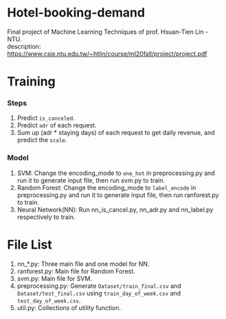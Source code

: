 # Hotel-booking-demand
Final project of Machine Learning Techniques of prof. Hsuan-Tien Lin - NTU.  
description: https://www.csie.ntu.edu.tw/~htlin/course/ml20fall/project/project.pdf

# Training
### Steps
1. Predict `is_canceled`.
2. Predict `adr` of each request.
3. Sum up (adr * staying days) of each request to get daily revenue, and predict the `scale`.

### Model
1. SVM: Change the encoding_mode to `one_hot` in preprocessing.py and run it to generate input file, then run svm.py to train.
2. Random Forest: Change the encoding_mode to `label_encode` in preprocessing.py and run it to generate input file, then run ranforest.py to train.
3. Neural Network(NN): Run nn_is_cancel.py, nn_adr.py and nn_label.py respectively to train.

# File List
1. nn_*.py: Three main file and one model for NN.
2. ranforest.py: Main file for Random Forest.
3. svm.py: Main file for SVM.
4. preprocessing.py: Generate `Dataset/train_final.csv` and `Dataset/test_final.csv` using `train_day_of_week.csv` and `test_day_of_week.csv`.
5. util.py: Collections of utility function.